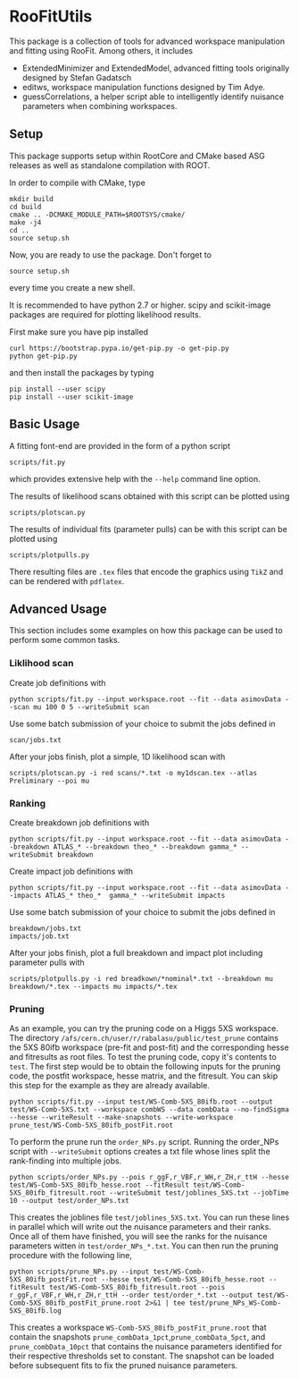 # RooFitUtils

This package is a collection of tools for advanced workspace
manipulation and fitting using RooFit. Among others, it includes

 * ExtendedMinimizer and ExtendedModel, advanced fitting tools originally designed by Stefan Gadatsch
 * editws, workspace manipulation functions designed by Tim Adye.
 * guessCorrelations, a helper script able to intelligently identify nuisance parameters when combining workspaces.

## Setup

This package supports setup within RootCore and CMake based ASG
releases as well as standalone compilation with ROOT.

In order to compile with CMake, type

    mkdir build
    cd build
    cmake .. -DCMAKE_MODULE_PATH=$ROOTSYS/cmake/
    make -j4
    cd ..
    source setup.sh

Now, you are ready to use the package. Don't forget to 

    source setup.sh

every time you create a new shell.

It is recommended to have python 2.7 or higher.
scipy and scikit-image packages are required 
for plotting likelihood results. 

First make sure you have pip installed

    curl https://bootstrap.pypa.io/get-pip.py -o get-pip.py
    python get-pip.py

and then install the packages by typing

    pip install --user scipy
    pip install --user scikit-image

## Basic Usage

A fitting font-end are provided in the form of a python script 

    scripts/fit.py

which provides extensive help with the `--help` command line option. 

The results of likelihood scans obtained with this script can be plotted using 

    scripts/plotscan.py

The results of individual fits (parameter pulls) can be with this script can be plotted using 

    scripts/plotpulls.py

There resulting files are `.tex` files that encode the graphics using `TikZ` and can be rendered with `pdflatex`.

    
## Advanced Usage

This section includes some examples on how this package can be used to perform some common tasks.

### Liklihood scan

Create job definitions with

    python scripts/fit.py --input workspace.root --fit --data asimovData --scan mu 100 0 5 --writeSubmit scan
    
Use some batch submission of your choice to submit the jobs defined in 

    scan/jobs.txt

After your jobs finish, plot a simple, 1D likelihood scan with

    scripts/plotscan.py -i red scans/*.txt -o my1dscan.tex --atlas Preliminary --poi mu


### Ranking

Create breakdown job definitions with

    python scripts/fit.py --input workspace.root --fit --data asimovData --breakdown ATLAS_* --breakdown theo_* --breakdown gamma_* --writeSubmit breakdown
    
Create impact job definitions with

    python scripts/fit.py --input workspace.root --fit --data asimovData --impacts ATLAS_* theo_*  gamma_* --writeSubmit impacts
    
Use some batch submission of your choice to submit the jobs defined in 

    breakdown/jobs.txt
    impacts/job.txt

After your jobs finish, plot a full breakdown and impact plot including parameter pulls with

    scripts/plotpulls.py -i red breadkown/*nominal*.txt --breakdown mu breakdown/*.tex --impacts mu impacts/*.tex

### Pruning

As an example, you can try the pruning code on a Higgs 5XS
workspace. The directory
`/afs/cern.ch/user/r/rabalasu/public/test_prune` contains the 5XS
80ifb workspace (pre-fit and post-fit) and the corresponding hesse and
fitresults as root files. To test the pruning code, copy it's contents
to `test`.  The first step would be to obtain the following inputs for
the pruning code, the postfit workspace, hesse matrix, and the
fitresult. You can skip this step for the example as they are already
available.

    python scripts/fit.py --input test/WS-Comb-5XS_80ifb.root --output test/WS-Comb-5XS.txt --workspace combWS --data combData --no-findSigma --hesse --writeResult --make-snapshots --write-workspace prune_test/WS-Comb-5XS_80ifb_postFit.root

 To perform the prune run the `order_NPs.py` script. Running the
 order_NPs script with `--writeSubmit` options creates a txt file
 whose lines split the rank-finding into multiple jobs.

    python scripts/order_NPs.py --pois r_ggF,r_VBF,r_WH,r_ZH,r_ttH --hesse test/WS-Comb-5XS_80ifb_hesse.root --fitResult test/WS-Comb-5XS_80ifb_fitresult.root --writeSubmit test/joblines_5XS.txt --jobTime 10 --output test/order_NPs.txt

This creates the joblines file `test/joblines_5XS.txt`. You can run
these lines in parallel which will write out the nuisance parameters
and their ranks.  Once all of them have finished, you will see the
ranks for the nuisance parameters witten in
`test/order_NPs_*.txt`. You can then run the pruning procedure with
the following line,

    python scripts/prune_NPs.py --input test/WS-Comb-5XS_80ifb_postFit.root --hesse test/WS-Comb-5XS_80ifb_hesse.root --fitResult test/WS-Comb-5XS_80ifb_fitresult.root --pois r_ggF,r_VBF,r_WH,r_ZH,r_ttH --order test/order_*.txt --output test/WS-Comb-5XS_80ifb_postFit_prune.root 2>&1 | tee test/prune_NPs_WS-Comb-5XS_80ifb.log
    
This creates a workspace `WS-Comb-5XS_80ifb_postFit_prune.root` that
contain the snapshots `prune_combData_1pct`,`prune_combData_5pct`, and
`prune_combData_10pct` that contains the nuisance parameters
identified for their respective thresholds set to constant. The
snapshot can be loaded before subsequent fits to fix the pruned
nuisance parameters.

